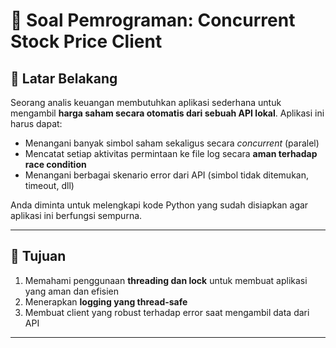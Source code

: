 # 🧾 Soal Pemrograman: Concurrent Stock Price Client

## 🧠 Latar Belakang

Seorang analis keuangan membutuhkan aplikasi sederhana untuk mengambil **harga saham secara otomatis dari sebuah API lokal**. Aplikasi ini harus dapat:

- Menangani banyak simbol saham sekaligus secara *concurrent* (paralel)
- Mencatat setiap aktivitas permintaan ke file log secara **aman terhadap race condition**
- Menangani berbagai skenario error dari API (simbol tidak ditemukan, timeout, dll)

Anda diminta untuk melengkapi kode Python yang sudah disiapkan agar aplikasi ini berfungsi sempurna.

---

## 🎯 Tujuan

1. Memahami penggunaan **threading dan lock** untuk membuat aplikasi yang aman dan efisien
2. Menerapkan **logging yang thread-safe**
3. Membuat client yang robust terhadap error saat mengambil data dari API

---